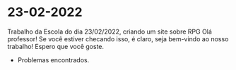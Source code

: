 # 23-02-2022
Trabalho da Escola do dia 23/02/2022, criando um site sobre RPG
Olá professor! Se você estiver checando isso, é claro, seja bem-vindo ao nosso trabalho! Espero que você goste.
- Problemas encontrados.
        
